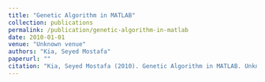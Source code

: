 ```yaml
---
title: "Genetic Algorithm in MATLAB"
collection: publications
permalink: /publication/genetic-algorithm-in-matlab
date: 2010-01-01
venue: "Unknown venue"
authors: "Kia, Seyed Mostafa"
paperurl: ""
citation: "Kia, Seyed Mostafa (2010). Genetic Algorithm in MATLAB. Unknown venue."
---
```

